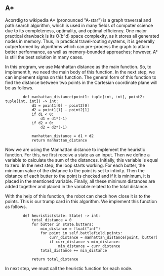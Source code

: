 ## A*
Acorrdig to wikipedia A* (pronounced "A-star") is a graph traversal and path search algorithm, which is used in many fields of computer science due to its completeness, optimality, and optimal efficiency. One major practical drawback is its O(b^d) space complexity, as it stores all generated nodes in memory. Thus, in practical travel-routing systems, it is generally outperformed by algorithms which can pre-process the graph to attain better performance, as well as memory-bounded approaches; however, A* is still the best solution in many cases.

In this program, we use Manhattan distance as the main function. So, to implement h, we need the main body of this function. In the next step, we can implement sigma on this function. The general form of this function to find the distance between two points in the Cartesian coordinate plane will be as follows.
```
        def manhattan_distance(point1: tuple[int, int], point2: tuple[int, int]) -> int:
            d1 = point1[0] - point2[0]
            d2 = point1[1] - point2[1]
            if d1 < 0:
                d1 = d1*(-1)
            if d2 < 0:
                d2 = d2*(-1)
                
            manhattan_distance = d1 + d2
            return manhattan_distance
```

Now we are using the Manhattan distance to implement the heuristic function. For this, we first receive a state as an input. Then we define a variable to calculate the sum of the distances. Initially, this variable is equal to zero. In the next step, the loop starts working. For each butter, the minimum value of the distance to the point is set to infinity. Then the distance of each butter to the point is checked and if it is minimum, it is placed in the mentioned variable. Finally, all these minimum distances are added together and placed in the variable related to the total distance.

With the help of this function, the robot can check how close it is to the points. This is our trump card in this algorithm. We implement this function as follows.
```
        def heuristic(state: State) -> int:
            total_distance = 0
            for butter in state.butters:
                min_distance = float("inf")
                for point in self.battlefield.points:
                    curr_distance = manhattan_distance(point, butter)
                    if curr_distance < min_distance:
                        min_distance = curr_distance
                total_distance += min_distance

            return total_distance
```
In next step, we must call the heuristic function for each node.
